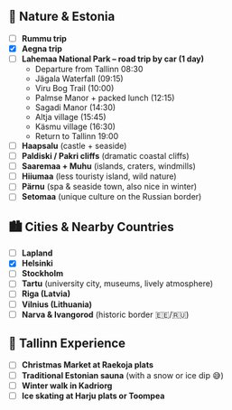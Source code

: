 ## 🌳 Nature & Estonia
- [ ] **Rummu trip**  
- [x] **Aegna trip**
- [ ] **Lahemaa National Park – road trip by car (1 day)**
  - Departure from Tallinn 08:30
  - Jägala Waterfall (09:15)
  - Viru Bog Trail (10:00)
  - Palmse Manor + packed lunch (12:15)
  - Sagadi Manor (14:30)
  - Altja village (15:45)
  - Käsmu village (16:30)
  - Return to Tallinn 19:00
- [ ] **Haapsalu** (castle + seaside)  
- [ ] **Paldiski / Pakri cliffs** (dramatic coastal cliffs)  
- [ ] **Saaremaa + Muhu** (islands, craters, windmills)  
- [ ] **Hiiumaa** (less touristy island, wild nature)  
- [ ] **Pärnu** (spa & seaside town, also nice in winter)  
- [ ] **Setomaa** (unique culture on the Russian border)  

## 🏙️ Cities & Nearby Countries
- [ ] **Lapland**  
- [x] **Helsinki**  
- [ ] **Stockholm**
- [ ] **Tartu** (university city, museums, lively atmosphere)  
- [ ] **Riga (Latvia)**  
- [ ] **Vilnius (Lithuania)**  
- [ ] **Narva & Ivangorod** (historic border 🇪🇪/🇷🇺)  

## 🎄 Tallinn Experience
- [ ] **Christmas Market at Raekoja plats**  
- [ ] **Traditional Estonian sauna** (with a snow or ice dip 😅)  
- [ ] **Winter walk in Kadriorg**  
- [ ] **Ice skating at Harju plats or Toompea**  
